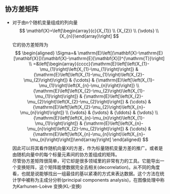 ## 协方差矩阵
* 对于由n个随机变量组成的列向量
  $$
  \mathbf{X}=\left[\begin{array}{c}{X_{1}} \\ {X_{2}} \\ {\vdots} \\ {X_{n}}\end{array}\right]
  $$
  它的协方差矩阵为
  $$
  \begin{aligned} \Sigma=& \mathrm{E}\left[(\mathbf{X}-\mathrm{E}[\mathbf{X}])(\mathbf{X}-\mathrm{E}[\mathbf{X}])^{\mathrm{T}}\right] \\ =&\left[\begin{array}{cccc}{\mathrm{E}\left[\left(X_{1}-\mu_{1}\right)\left(X_{1}-\mu_{1}\right)\right]} & {\mathrm{E}\left[\left(X_{1}-\mu_{1}\right)\left(X_{2}-\mu_{2}\right)\right]} & {\cdots} & {\mathrm{E}\left[\left(X_{1}-\mu_{1}\right)\left(X_{n}-\mu_{n}\right)\right]} \\ {\mathrm{E}\left[\left(X_{2}-\mu_{2}\right)\left(X_{1}-\mu_{1}\right)\right]} & {\mathrm{E}\left[\left(X_{2}-\mu_{2}\right)\left(X_{2}-\mu_{2}\right)\right]} & {\cdots} & {\mathrm{E}\left[\left(X_{2}-\mu_{2}\right)\left(X_{n}-\mu_{n}\right)\right]} \\ {\vdots} & {\vdots} & {\ddots} & {\vdots} \\ {\mathrm{E}\left[\left(X_{n}-\mu_{n}\right)\left(X_{1}-\mu_{1}\right)\right]} & {\mathrm{E}\left[\left(X_{n}-\mu_{n}\right)\left(X_{2}-\mu_{2}\right)\right]} & {\cdots} & {\mathrm{E}\left[\left(X_{n}-\mu_{n}\right)\left(X_{n}-\mu_{n}\right)\right]}\end{array}\right] \end{aligned}
  $$
  因此可以将其看作随机向量X的方差，作为标量随机变量方差的推广。或者是由随机向量中的每个标量元素间的协方差组成的矩阵。  
  尽管协方差矩阵很简单，可它却是很多领域里的非常有力的工具。它能导出一个变换矩阵，这个矩阵能使数据完全去相关(decorrelation)。从不同的角度看，也就是说能够找出一组最佳的基以紧凑的方式来表达数据。这个方法在统计学中被称为主成分分析(principal components analysis)，在图像处理中称为Karhunen-Loève 变换(KL-变换)